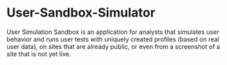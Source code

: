 # User-Sandbox-Simulator

User Simulation Sandbox is an application for analysts that simulates user behavior and runs user tests with uniquely created profiles (based on real user data), on sites that are already public, or even from a screenshot of a site that is not yet live.

